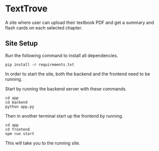 # TextTrove 

A site where user can upload their textbook PDF and get a summary and flash cards on each selected chapter. 

## Site Setup 
Run the following command to install all dependencies. 

```
pip install -r requirements.txt
```

In order to start the site, both the backend and the frontend need to be running. 

Start by running the backend server with these commands. 

```
cd app 
cd backend 
python app.py
```

Then in another terminal start up the frontend by running. 

```
cd app
cd frontend 
npm run start
```

This will take you to the running site. 
